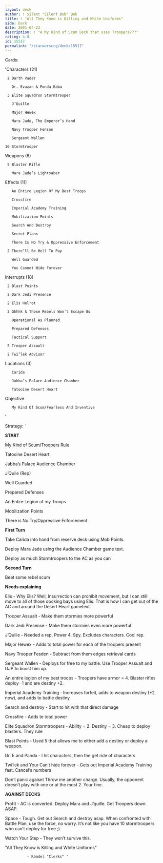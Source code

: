 ```yaml
---
layout: deck
author: ! Silent "Silent Bob" Bob
title: ! "All They Know is Killing and White Uniforms"
side: Dark
date: 2001-04-23
description: ! "A My Kind of Scum Deck that uses Troopers???"
rating: 4.0
id: 15517
permalink: "/starwarsccg/deck/15517"
---
```

Cards: 

'Characters (21)

     2 Darth Vader 

       Dr. Evazan & Ponda Baba 

     3 Elite Squadron Stormtrooper 

       J’Quille 

       Major Hewex 

       Mara Jade, The Emperor’s Hand 

       Navy Trooper Fenson 

       Sergeant Wallen 

    10 Stormtrooper 


Weapons (6)

     5 Blaster Rifle 

       Mara Jade’s Lightsaber 


Effects (11)

       An Entire Legion Of My Best Troops 

       Crossfire 

       Imperial Academy Training 

       Mobilization Points 

       Search And Destroy 

       Secret Plans 

       There Is No Try & Oppressive Enforcement 

     2 There’ll Be Hell To Pay 

       Well Guarded 

       You Cannot Hide Forever 


Interrupts (18)

     2 Blast Points 

     2 Dark Jedi Presence 

     2 Elis Helrot 

     2 Ghhhk & Those Rebels Won’t Escape Us 

       Operational As Planned 

       Prepared Defenses 

       Tactical Support 

     5 Trooper Assault 

     2 Twi’lek Advisor 


Locations (3)

       Carida 

       Jabba’s Palace Audience Chamber 

       Tatooine Desert Heart 


Objective

       My Kind Of Scum/Fearless And Inventive 

'

Strategy: '

****START****


My Kind of Scum/Troopers Rule

Tatooine Desert Heart

Jabba’s Palace Audience Chamber

J’Quile (Rep)

Well Guarded

Prepared Defenses

An Entire Legion of my Troops

Mobilization Points

There is No Try/Oppressive Enforcement


****First Turn****


Take Carida into hand from reserve deck using Mob Points.


Deploy Mara Jade using the Audience Chamber game text.


Deploy as much Stormtroopers to the AC as you can


****Second Turn****


Beat some rebel scum


****Needs explaining****


Elis - Why Elis?  Well, Insurrection can prohibit movement, but I can still move to all of those docking bays using Elis.  That is how I can get out of the AC and around the Desert Heart gametext.


Trooper Assualt - Make them stormies more powerful


Dark Jedi Presense - Make them stormies even more powerful


J’Quille - Needed a rep.  Power 4.  Spy.  Excludes characters.  Cool rep.


Major Hewex - Adds to total power for each of the troopers present


Navy Trooper Fesden - Subtract from them edges retrieval cards


Sergeant Wallen - Deploys for free to my battle.  Use Trooper Assualt and DJP to boost him up.


An entire legion of my best troops - Troopers have armor = 4.  Blaster rifles deploy -1 and are destiny +2.


Imperial Academy Training - Increases forfeit, adds to weapon destiny (+2 now), and adds to battle destiny


Search and destroy - Start to hit with that direct damage


Crossfire - Adds to total power


Elite Squadron Stormtroopers - Ability = 2.  Destiny = 3.  Cheap to deploy blasters.  They rule


Blast Points - Used 5 that allows me to either add a destiny or deploy a weapon.


Dr. E and Panda - I hit characters, then the get ride of characters.


Twi’lek and Your Can’t hide forever - Gets out Imperial Academy Training fast.  Cancel’s numbers


Don’t panic agaisnt Throw me another charge.  Usually, the opponent doesn’t play with one or at the most 2.  Your fine.


****AGAINST DECKS****


Profit - AC is converted.  Deploy Mara and J’quille.  Get Troopers down ASAP.


Space - Tough.  Get out Search and destroy asap.  When confronted with Battle Plan, use the force, no worry.  It’s not like you have 10 stormtroopers who can’t deploy for free ;)


Watch Your Step - They won’t survive this.


"All They Know is Killing and White Uniforms"

              - Randel "Clerks" '
